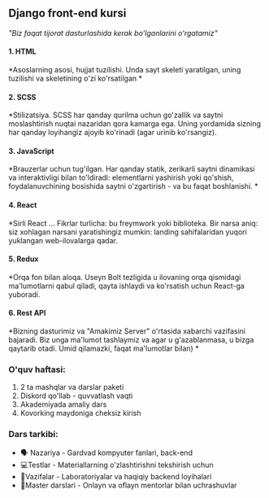 ## Django front-end kursi
*"Biz faqat tijorat dasturlashida kerak bo'lganlarini o'rgatamiz"*

#### 1. HTML
*Asoslarning asosi, hujjat tuzilishi. Unda sayt skeleti yaratilgan, uning tuzilishi va skeletining o'zi ko'rsatilgan *
#### 2. SCSS
*Stilizatsiya. SCSS har qanday qurilma uchun go'zallik va saytni moslashtirish nuqtai nazaridan qora kamarga ega. Uning yordamida sizning har qanday loyihangiz ajoyib ko'rinadi (agar urinib ko'rsangiz).
#### 3. JavaScript
*Brauzerlar uchun tug'ilgan. Har qanday statik, zerikarli saytni dinamikasi va interaktivligi bilan to'ldiradi: elementlarni yashirish yoki qo'shish, foydalanuvchining bosishida saytni o'zgartirish - va bu faqat boshlanishi. *
#### 4. React
*Sirli React ... Fikrlar turlicha: bu freymwork yoki biblioteka. Bir narsa aniq: siz xohlagan narsani yaratishingiz mumkin: landing sahifalaridan yuqori yuklangan web-ilovalarga qadar.
#### 5. Redux
*Orqa fon bilan aloqa. Useyn Bolt tezligida u ilovaning orqa qismidagi ma'lumotlarni qabul qiladi, qayta ishlaydi va ko'rsatish uchun React-ga yuboradi.
#### 6. Rest API
*Bizning dasturimiz va "Amakimiz Server" o'rtasida xabarchi vazifasini bajaradi. Biz unga ma'lumot tashlaymiz va agar u g'azablanmasa, u bizga qaytarib otadi. Umid qilamazki, faqat ma'lumotlar bilan) *
### O'quv haftasi:
1. 2 ta mashqlar va darslar paketi
2. Diskord qo'llab - quvvatlash vaqti
3. Akademiyada amaliy dars
4. Kovorking maydoniga cheksiz kirish

### Dars tarkibi:
- 🗣 Nazariya - Gardvad kompyuter fanlari, back-end
- 💻Testlar - Materiallarning o'zlashtirishni tekshirish uchun
- 🎒Vazifalar - Laboratoriyalar va haqiqiy backend loyihalari
- 🤝Master darslari - Onlayn va oflayn mentorlar bilan uchrashuvlar
